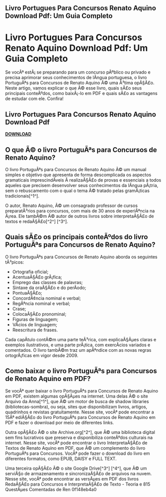 ## Livro Portugues Para Concursos Renato Aquino Download Pdf: Um Guia Completo

  
# Livro Portugues Para Concursos Renato Aquino Download Pdf: Um Guia Completo
  
Se vocÃª estÃ¡ se preparando para um concurso pÃºblico ou privado e precisa aprimorar seus conhecimentos de lÃ­ngua portuguesa, o livro PortuguÃªs para Concursos de Renato Aquino Ã© uma Ã³tima opÃ§Ã£o. Neste artigo, vamos explicar o que Ã© esse livro, quais sÃ£o seus principais conteÃºdos, como baixÃ¡-lo em PDF e quais sÃ£o as vantagens de estudar com ele. Confira!
 
## Livro Portugues Para Concursos Renato Aquino Download Pdf


[**DOWNLOAD**](https://www.google.com/url?q=https%3A%2F%2Fcinurl.com%2F2tLfxY&sa=D&sntz=1&usg=AOvVaw1g0oYweCcdaIvKtvqGsIXz)

  
## O que Ã© o livro PortuguÃªs para Concursos de Renato Aquino?
  
O livro PortuguÃªs para Concursos de Renato Aquino Ã© um manual simples e objetivo que apresenta de forma descomplicada os aspectos gramaticais imprescindÃ­veis Ã  realizaÃ§Ã£o de provas e essenciais a todos aqueles que precisem desenvolver seus conhecimentos da lÃ­ngua pÃ¡tria, sem o rebuscamento com o qual o tema Ã© tratado pelas gramÃ¡ticas tradicionais[^1^].
  
O autor, Renato Aquino, Ã© um consagrado professor de cursos preparatÃ³rios para concursos, com mais de 30 anos de experiÃªncia na Ã¡rea. Ele tambÃ©m Ã© autor de outros livros sobre interpretaÃ§Ã£o de textos e redaÃ§Ã£o[^2^] [^3^].
  
## Quais sÃ£o os principais conteÃºdos do livro PortuguÃªs para Concursos de Renato Aquino?
  
O livro PortuguÃªs para Concursos de Renato Aquino aborda os seguintes tÃ³picos:
  
- Ortografia oficial;
- AcentuaÃ§Ã£o grÃ¡fica;
- Emprego das classes de palavras;
- Sintaxe da oraÃ§Ã£o e do perÃ­odo;
- PontuaÃ§Ã£o;
- ConcordÃ¢ncia nominal e verbal;
- RegÃªncia nominal e verbal;
- Crase;
- ColocaÃ§Ã£o pronominal;
- Figuras de linguagem;
- VÃ­cios de linguagem;
- Reescritura de frases.

Cada capÃ­tulo contÃ©m uma parte teÃ³rica, com explicaÃ§Ãµes claras e exemplos ilustrativos, e uma parte prÃ¡tica, com exercÃ­cios variados e comentados. O livro tambÃ©m traz um apÃªndice com as novas regras ortogrÃ¡ficas em vigor desde 2009.
  
## Como baixar o livro PortuguÃªs para Concursos de Renato Aquino em PDF?
  
Se vocÃª quer baixar o livro PortuguÃªs para Concursos de Renato Aquino em PDF, existem algumas opÃ§Ãµes na internet. Uma delas Ã© o site Arquivo da Anna[^1^], que Ã© um motor de busca de shadow libraries (bibliotecas-sombra), ou seja, sites que disponibilizam livros, artigos, quadrinhos e revistas gratuitamente. Nesse site, vocÃª pode encontrar a 15Âª ediÃ§Ã£o do livro PortuguÃªs para Concursos de Renato Aquino em PDF e fazer o download por meio de diferentes links.
  
Outra opÃ§Ã£o Ã© o site Archive.org[^2^], que Ã© uma biblioteca digital sem fins lucrativos que preserva e disponibiliza conteÃºdos culturais na internet. Nesse site, vocÃª pode encontrar o livro InterpretaÃ§Ã£o de Textos de Renato Aquino em PDF, que Ã© um complemento do livro PortuguÃªs para Concursos. VocÃª pode fazer o download do livro em diferentes formatos, como EPUB, DAISY e FULL TEXT.
  
Uma terceira opÃ§Ã£o Ã© o site Google Drive[^3^] [^4^], que Ã© um serviÃ§o de armazenamento e sincronizaÃ§Ã£o de arquivos na nuvem. Nesse site, vocÃª pode encontrar as versÃµes em PDF dos livros RedaÃ§Ã£o para Concursos e InterpretaÃ§Ã£o de Texto - Teoria e 815 QuestÃµes Comentadas de Ren
 0f148eb4a0
